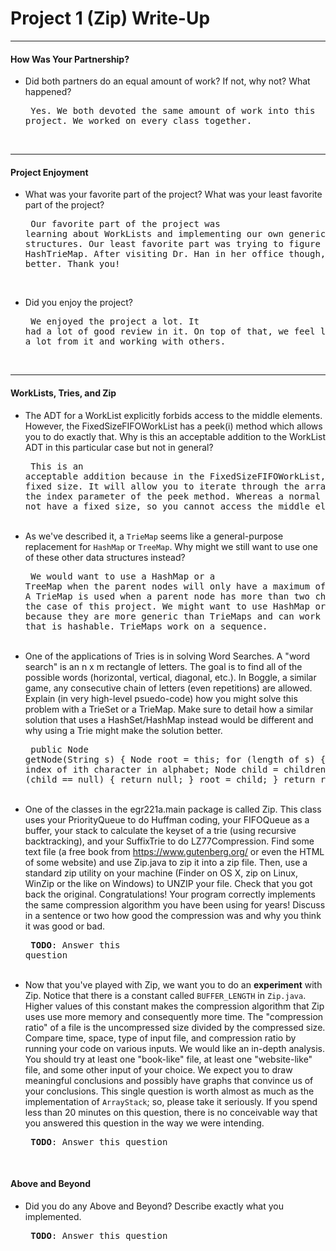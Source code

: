 # Project 1 (Zip) Write-Up #
--------

#### How Was Your Partnership? ####
-   Did both partners do an equal amount of work?  If not, why not?
    What happened?<pre>
Yes. We both devoted the same amount of work into this
project. We worked on every class together.
</pre><br>

-----

#### Project Enjoyment ####
-   What was your favorite part of the project?  What was your least
    favorite part of the project?<pre>
Our favorite part of the project was learning about WorkLists and
implementing our own generic data structures. Our least favorite
part was trying to figure out the HashTrieMap. After visiting
Dr. Han in her office though, things got better. Thank you!
</pre><br>

-   Did you enjoy the project?<pre>
We enjoyed the project a lot. It had a lot of good review in it.
On top of that, we feel like we learned a lot from it and working
with others.
</pre><br>

-----

#### WorkLists, Tries, and Zip ####
-   The ADT for a WorkList explicitly forbids access to the middle elements.  However, the FixedSizeFIFOWorkList has a peek(i) method
    which allows you to do exactly that.  Why is this an acceptable addition to the WorkList ADT in this particular case but not in general?<pre>
This is an acceptable addition because in the
FixedSizeFIFOWorkList, there is a fixed size. It will
allow you to iterate through the array dependent on
the index parameter of the peek method. Whereas a 
normal WorkList does not have a fixed size, so you
cannot access the middle element.
</pre><br>
-   As we've described it, a `TrieMap` seems like a general-purpose replacement for `HashMap` or `TreeMap`.  Why might we still want to use one
    of these other data structures instead?<pre>
We would want to use a HashMap or a TreeMap when the parent
nodes will only have a maximum of two children. A TrieMap
is used when a parent node has more than two children, such
as the case of this project. We might want to use HashMap
or TreeMap because they are more generic than TrieMaps and
can work on any object that is hashable. TrieMaps work
on a sequence.
</pre><br>
-   One of the applications of Tries is in solving Word Searches.  A "word search" is an n x m rectangle of letters.  The goal is to find all
    of the possible words (horizontal, vertical, diagonal, etc.).  In Boggle, a similar game, any consecutive chain of letters (even repetitions)
    are allowed.  Explain (in very high-level psuedo-code) how you might solve this problem with a TrieSet or a TrieMap.  Make sure to detail
    how a similar solution that uses a HashSet/HashMap instead would be different and why using a Trie might make the solution better.<pre>
public Node getNode(String s) {
    Node root = this;
    for (length of s) {
        int index = index of ith character in alphabet;
        Node child = children of root;
        if (child == null) {
            return null;
        }
        root = child;
    }
    return root;
}
</pre><br>
-   One of the classes in the egr221a.main package is called Zip.  This class uses your PriorityQueue to do Huffman coding, your FIFOQueue as a buffer,
    your stack to calculate the keyset of a trie (using recursive backtracking), and your SuffixTrie to do LZ77Compression.  Find some text file
    (a free book from https://www.gutenberg.org/ or even the HTML of some website) and use Zip.java to zip it into a zip file.  Then, use a 
    standard zip utility on your machine (Finder on OS X, zip on Linux, WinZip or the like on Windows) to UNZIP your file.  Check that you got back
    the original.  Congratulations!  Your program correctly implements the same compression algorithm you have been using for years!  Discuss in a
    sentence or two how good the compression was and why you think it was good or bad.<pre>
**TODO**: Answer this question
</pre><br>
-   Now that you've played with Zip, we want you to do an **experiment** with Zip.  Notice that there is a constant called `BUFFER_LENGTH` in `Zip.java`.
    Higher values of this constant makes the compression algorithm that Zip uses use more memory and consequently more time.  The "compression ratio"
    of a file is the uncompressed size divided by the compressed size.  Compare time, space, type of input file, and compression ratio by running
    your code on various inputs.  We would like an in-depth analysis.  You should try at least one "book-like" file, at least one "website-like" file,
    and some other input of your choice.  We expect you to draw meaningful conclusions and possibly have graphs that convince us of your conclusions.
    This single question is worth almost as much as the implementation of `ArrayStack`; so, please take it seriously.  If you spend less than 20 minutes
    on this question, there is no conceivable way that you answered this question in the way we were intending.<pre>
**TODO**: Answer this question
</pre><br>

#### Above and Beyond ####
-   Did you do any Above and Beyond?  Describe exactly what you
    implemented.<pre>
**TODO**: Answer this question
</pre><br>

